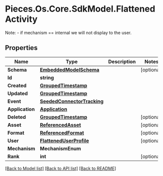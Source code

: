 # Pieces.Os.Core.SdkModel.FlattenedActivity
Note: - if mechanism == internal we will not display to the user.

## Properties

Name | Type | Description | Notes
------------ | ------------- | ------------- | -------------
**Schema** | [**EmbeddedModelSchema**](EmbeddedModelSchema.md) |  | [optional] 
**Id** | **string** |  | 
**Created** | [**GroupedTimestamp**](GroupedTimestamp.md) |  | 
**Updated** | [**GroupedTimestamp**](GroupedTimestamp.md) |  | 
**Event** | [**SeededConnectorTracking**](SeededConnectorTracking.md) |  | 
**Application** | [**Application**](Application.md) |  | 
**Deleted** | [**GroupedTimestamp**](GroupedTimestamp.md) |  | [optional] 
**Asset** | [**ReferencedAsset**](ReferencedAsset.md) |  | [optional] 
**Format** | [**ReferencedFormat**](ReferencedFormat.md) |  | [optional] 
**User** | [**FlattenedUserProfile**](FlattenedUserProfile.md) |  | [optional] 
**Mechanism** | **MechanismEnum** |  | 
**Rank** | **int** |  | [optional] 

[[Back to Model list]](../README.md#documentation-for-models) [[Back to API list]](../README.md#documentation-for-api-endpoints) [[Back to README]](../README.md)

